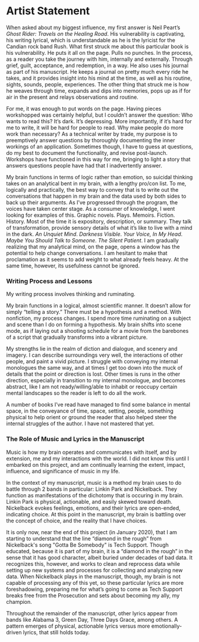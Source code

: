 # Artist Statement

When asked about my biggest influence, my first answer is Neil Peart’s <i>Ghost Rider: Travels on the Healing Road</i>. His vulnerability is captivating, his writing lyrical, which is understandable as he is the lyricist for the Candian rock band Rush. What first struck me about this particular book is his vulnerability. He puts it all on the page. Pulls no punches. In the process, as a reader you take the journey with him, internally and externally. Through grief, guilt, acceptance, and redemption, in a way. He also uses his journal as part of his manuscript. He keeps a journal on pretty much every ride he takes, and it provides insight into his mind at the time, as well as his routine, sights, sounds, people, experiences. The other thing that struck me is how he weaves through time, expands and dips into memories, pops up as if for air in the present and relays observations and routine. 

For me, it was enough to put words on the page. Having pieces workshopped was certainly helpful, but I couldn’t answer the question: Who wants to read this? It’s dark. It’s depressing. More importantly, if it’s hard for me to write, it will be hard for people to read. Why make people do more work than necessary? As a technical writer by trade, my purpose is to preemptively answer questions by thoroughly documenting the inner workings of an application. Sometimes though, I have to guess at questions, do my best to document the functionality, and revise post-launch. Workshops have functioned in this way for me, bringing to light a story that answers questions people have had that I inadvertently answer. 

My brain functions in terms of logic rather than emotion, so suicidal thinking takes on an analytical bent in my brain, with a lengthy pro/con list. To me, logically and practically, the best way to convey that is to write out the conversations that happen in my brain and the data used by both sides to back up their arguments. As I’ve progressed through the program, the voices have taken center stage.  As a consumer of knowledge, I went looking for examples of this. Graphic novels. Plays. Memoirs. Fiction. History. Most of the time it is expository, description, or summary. They talk of transformation, provide sensory details of what it’s like to live with a mind in the dark. <i>An Unquiet Mind</i>. <i>Darkness Visible</i>. <i>Your Voice, In My Head</i>. <i>Maybe You Should Talk to Someone</i>. <i>The Silent Patient</i>. I am gradually realizing that my analytical mind, on the page, opens a window has the potential to help change conversations. I am hesitant to make that proclamation as it seems to add weight to what already feels heavy. At the same time, however, its usefulness cannot be ignored. 

### Writing Process and Lessons
My writing process involves thinking and ruminating. 

My brain functions in a logical, almost scientific manner. It doesn’t allow for simply “telling a story.” There must be a hypothesis and a method. With nonfiction, my process changes. I spend more time ruminating on a subject and scene than I do on forming a hypothesis. My brain shifts into scene mode, as if laying out a shooting schedule for a movie from the barebones of a script that gradually transforms into a vibrant picture. 

My strengths lie in the realm of diction and dialogue, and scenery and imagery. I can describe surroundings very well, the interactions of other people, and paint a vivid picture. I struggle with conveying my internal monologues the same way, and at times I get too down into the muck of details that the point or direction is lost. Other times is runs in the other direction, especially in transition to my internal monologue, and becomes abstract, like I am not ready/willing/able to inhabit or reoccupy certain mental landscapes so the reader is left to do all the work. 

A number of books I’ve read have managed to find some balance in mental space, in the conveyance of time, space, setting, people, something physical to help orient or ground the reader that also helped steer the internal struggles of the author. I have not mastered that yet. 

### The Role of Music and Lyrics in the Manuscript
Music is how my brain operates and communicates with itself, and by extension, me and my interactions with the world. I did not know this until I embarked on this project, and am continually learning the extent, impact, influence, and significance of music in my life. 

In the context of my manuscript, music is a method my brain uses to do battle through 2 bands in particular: Linkin Park and Nickelback. They function as manifestations of the dichotomy that is occuring in my brain. Linkin Park is physical, actionable, and easily skewed toward death. Nickelback evokes feelings, emotions, and their lyrics are open-ended, indicating choice. At this point in the manuscript, my brain is battling over the concept of choice, and the reality that I have choices.

It is only now, near the end of this project (in January 2020), that I am starting to understand that the line “diamond in the rough” from Nickelback's song "Gotta Be Somebody" is Tech Support. Though educated, because it is part of my brain, it is a “diamond in the rough” in the sense that it has good character, albeit buried under decades of bad data. It recognizes this, however, and works to clean and reprocess data while setting up new systems and processes for collecting and analyzing new data. When Nickelback plays in the manuscript, though, my brain is not capable of processing any of this yet, so these particular lyrics are more foreshadowing, preparing me for what’s going to come as Tech Support breaks free from the Prosecution and sets about becoming my ally, my champion.  

Throughout the remainder of the manuscript, other lyrics appear from bands like Alabama 3, Green Day, Three Days Grace, among others. A pattern emerges of physical, actionable lyrics versus more emotionally-driven lyrics, that still holds today.  
